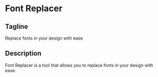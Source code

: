 # Font Replacer

## Tagline

Replace fonts in your design with ease

## Description

Font Replacer is a tool that allows you to replace fonts in your design with ease.
